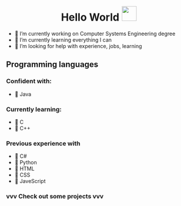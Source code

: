  <h1 align="center"> Hello World  <img src="https://github.com/JayantGoel001/JayantGoel001/blob/master/GIF/Hi.gif" width="40px" /> </h1>

<!--
**TobyTowler/TobyTowler** is a ✨ _special_ ✨ repository because its `README.md` (this file) appears on your GitHub profile.

Here are some ideas to get you started:

- 🔭 I’m currently working on ...
- 🌱 I’m currently learning ...
- 👯 I’m looking to collaborate on ...
- 🤔 I’m looking for help with ...
- 💬 Ask me about ...
- 📫 How to reach me: ...
- 😄 Pronouns: ...
- ⚡ Fun fact: ...
-->

- 🔭 I’m currently working on Computer Systems Engineering degree
- 🌱 I’m currently learning everything I can
- 🤔 I’m looking for help with experience, jobs, learning


## Programming languages
### Confident with:
- 🦞 Java

### Currently learning:
- 🦞 C
- 🦞 C++

### Previous experience with
- 🦞 C#
- 🦞 Python
- 🦞 HTML
- 🦞 CSS
- 🦞 JaveScript

### vvv Check out some projects vvv
